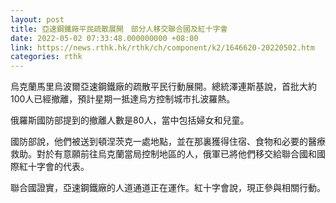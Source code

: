 ```yaml
---
layout: post
title: 亞速鋼鐵廠平民疏散展開　部分人移交聯合國及紅十字會
date: 2022-05-02 07:33:48.000000000 +08:00
link: https://news.rthk.hk/rthk/ch/component/k2/1646620-20220502.htm
categories: rthk
---
```


烏克蘭馬里烏波爾亞速鋼鐵廠的疏散平民行動展開。總統澤連斯基說，首批大約100人已經撤離，預計星期一抵達烏方控制城市扎波羅熱。

俄羅斯國防部提到的撤離人數是80人，當中包括婦女和兒童。

國防部說，他們被送到頓涅茨克一處地點，並在那裏獲得住宿、食物和必要的醫療救助。對於有意願前往烏克蘭當局控制地區的人，俄軍已將他們移交給聯合國和國際紅十字會的代表。

聯合國證實，亞速鋼鐵廠的人道通道正在運作。紅十字會說，現正參與相關行動。
